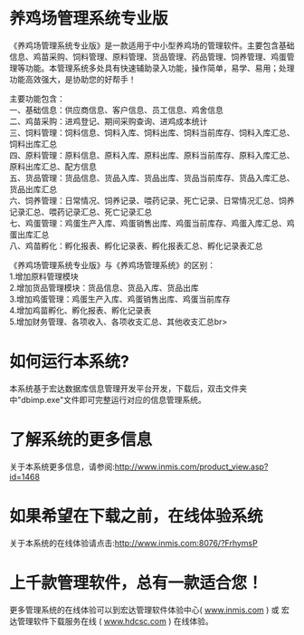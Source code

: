 # 养鸡场管理系统专业版

《养鸡场管理系统专业版》是一款适用于中小型养鸡场的管理软件。主要包含基础信息、鸡苗采购、饲料管理、原料管理、货品管理、药品管理、饲养管理、鸡蛋管理等功能。本管理系统多处具有快速辅助录入功能，操作简单，易学、易用；处理功能高效强大，是协助您的好帮手！

主要功能包含：  
一、基础信息：供应商信息、客户信息、员工信息、鸡舍信息  
二、鸡苗采购：进鸡登记、期间采购查询、进鸡成本统计  
三、饲料管理：饲料信息、饲料入库、饲料出库、饲料当前库存、饲料入库汇总、饲料出库汇总  
四、原料管理：原料信息、原料入库、原料出库、原料当前库存、原料入库汇总、原料出库汇总、配方信息  
五、货品管理：货品信息、货品入库、货品出库、货品当前库存、货品入库汇总、货品出库汇总  
六、饲养管理：日常情况、饲养记录、喂药记录、死亡记录、日常情况汇总、饲养记录汇总、喂药记录汇总、死亡记录汇总  
七、鸡蛋管理：鸡蛋生产入库、鸡蛋销售出库、鸡蛋当前库存、鸡蛋入库汇总、鸡蛋出库汇总  
八、鸡苗孵化：孵化报表、孵化记录表、孵化报表汇总、孵化记录表汇总  

《养鸡场管理系统专业版》与《养鸡场管理系统》的区别：  
1.增加原料管理模块  
2.增加货品管理模块：货品信息、货品入库、货品出库  
3.增加鸡蛋管理：鸡蛋生产入库、鸡蛋销售出库、鸡蛋当前库存  
4.增加鸡苗孵化、孵化报表、孵化记录表  
5.增加财务管理、各项收入、各项收支汇总、其他收支汇总br>  

# 如何运行本系统?

本系统基于宏达数据库信息管理开发平台开发，下载后，双击文件夹中"dbimp.exe"文件即可完整运行对应的信息管理系统。

# 了解系统的更多信息

关于本系统更多信息，请参阅:http://www.inmis.com/product_view.asp?id=1468

# 如果希望在下载之前，在线体验系统

关于本系统的在线体验请点击:http://www.inmis.com:8076/?FrhymsP

# 上千款管理软件，总有一款适合您！

更多管理系统的在线体验可以到宏达管理软件体验中心( www.inmis.com ) 或 宏达管理软件下载服务在线 ( www.hdcsc.com ) 在线体验。

